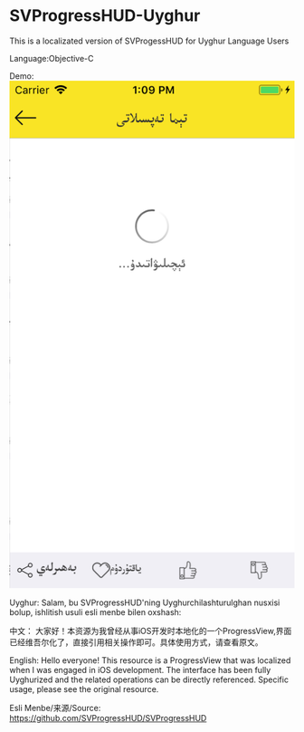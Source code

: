# SVProgressHUD-Uyghur
This is a localizated version of SVProgessHUD for Uyghur Language Users

Language:Objective-C

Demo:
![alt text](https://github.com/uyghurbeg/SVProgressHUD-Uyghur/blob/master/demo.png)


Uyghur:
Salam, bu SVProgressHUD'ning Uyghurchilashturulghan nusxisi bolup, ishlitish usuli esli menbe bilen oxshash:

中文：
大家好！本资源为我曾经从事iOS开发时本地化的一个ProgressView,界面已经维吾尔化了，直接引用相关操作即可。具体使用方式，请查看原文。

English:
Hello everyone! This resource is a ProgressView that was localized when I was engaged in iOS development. The interface has been fully Uyghurized and the related operations can be directly referenced. Specific usage, please see the original resource.

Esli Menbe/来源/Source:
https://github.com/SVProgressHUD/SVProgressHUD

